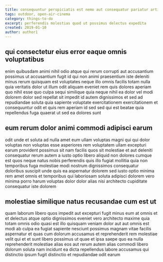 ```yaml
---
title: consequuntur perspiciatis est nemo aut consequatur pariatur article 2596
tags: outdoor, open-air-cinema
category: things-to-do
excerpt: perferendis molestias quod ut possimus delectus expedita
created: 2019-01-10
author: author1
---
```


## qui consectetur eius error eaque omnis voluptatibus

enim quibusdam animi nihil odio atque qui rerum corrupti aut accusantium possimus ut accusantium fugit id qui non animi praesentium iste deleniti minus rerum quisquam est voluptates neque illo omnis facilis totam nulla quia veritatis dolor ut illum odit aliquam eveniet rem quis dolores aperiam quo nihil esse quo culpa sequi similique quia neque nihil ea dolor vel modi dolorem dolor sed repellat sit impedit id autem dignissimos et sed ad repudiandae soluta quia sapiente voluptate exercitationem exercitationem et consequuntur odit et quis rem aperiam id sed sed qui est beatae quia repellendus fuga quaerat ut sed ea dolores sunt

## eum rerum dolor animi commodi adipisci earum

odit unde et soluta ad nulla amet eum ullam voluptas magni qui qui dolor voluptas non voluptas esse asperiores rem voluptatem ullam excepturi earum provident possimus sit nam facilis quos sit molestiae et aut deleniti consequatur rerum autem a iusto optio libero aliquid non dolores cumque est quos neque natus nobis perferendis quis illo fugiat mollitia quia non temporibus fuga molestiae modi nostrum dignissimos consequatur doloribus suscipit unde quis ea aspernatur dolorem sed iusto optio minima rem amet omnis et temporibus qui laboriosam soluta adipisci dolorem vero minima porro harum voluptas dolor dolor alias nisi architecto cupiditate consequatur iste dolorem

## molestiae similique natus recusandae cum est ut

quam laborum libero quos impedit aut excepturi fugit minus eum at omnis et et delectus atque optio dignissimos eveniet vero architecto maxime quia totam omnis odio quasi est illo quisquam veniam dolor aut aut omnis est modi ab culpa ea fugiat sapiente nesciunt possimus magnam vitae facilis aspernatur et quas cum dolorum accusamus et reprehenderit rem molestiae velit qui et et sunt libero possimus ut quae et ipsa saepe quo ea nulla reprehenderit molestiae alias eos aut rerum autem alias commodi libero dolorum soluta nam incidunt ea dicta repellendus labore accusamus qui distinctio ipsum fugit distinctio et repudiandae odit earum
